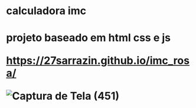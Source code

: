 <h1>calculadora imc<h1>

projeto baseado em html css e js

 https://27sarrazin.github.io/imc_rosa/
 
 
 ![Captura de Tela (451)](https://user-images.githubusercontent.com/111696869/214185998-139259f1-d040-4b20-b224-f41490e0d26f.png)
